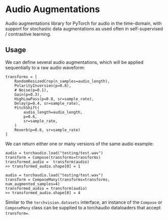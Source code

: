 # Audio Augmentations

Audio augmentations library for PyTorch for audio in the time-domain, with support for stochastic data augmentations as used often in self-supervised / contrastive learning.


## Usage
We can define several audio augmentations, which will be applied sequentially to a raw audio waveform:
```
transforms = [
    RandomResizedCrop(n_samples=audio_length),
    PolarityInversion(p=0.8),
    # Noise(p=0.1),
    Gain(p=0.3),
    HighLowPass(p=0.8, sr=sample_rate),
    Delay(p=0.4, sr=sample_rate),
    PitchShift(
        audio_length=audio_length,
        p=0.6,
        sr=sample_rate,
    )
    Reverb(p=0.6, sr=sample_rate)
]
```

We can return either one or many versions of the same audio example:
```
audio = torchaudio.load("testing/test.wav")
transform = Compose(transforms=transforms)
transformed_audio =  transform(audio)
>> transformed_audio.shape[0] = 1
```

```
audio = torchaudio.load("testing/test.wav")
transform = ComposeMany(transforms=transforms, num_augmented_samples=4)
transformed_audio = transform(audio)
>> transformed_audio.shape[0] = 4
```

Similar to the `torchvision.datasets` interface, an instance of the `Compose` or `ComposeMany` class can be supplied to a torchaudio dataloaders that accept `transform=`.

